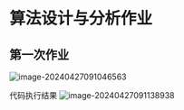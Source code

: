 # 算法设计与分析作业

## 第一次作业

![image-20240427091046563](https://yeyi0003.oss-cn-hangzhou.aliyuncs.com/image-20240427091046563.png)

代码执行结果
![image-20240427091138938](https://yeyi0003.oss-cn-hangzhou.aliyuncs.com/image-20240427091138938.png)
